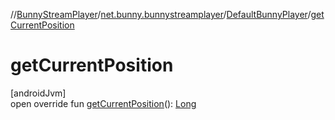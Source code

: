 //[BunnyStreamPlayer](../../../index.md)/[net.bunny.bunnystreamplayer](../index.md)/[DefaultBunnyPlayer](index.md)/[getCurrentPosition](get-current-position.md)

# getCurrentPosition

[androidJvm]\
open override fun [getCurrentPosition](get-current-position.md)(): [Long](https://kotlinlang.org/api/core/kotlin-stdlib/kotlin/-long/index.html)